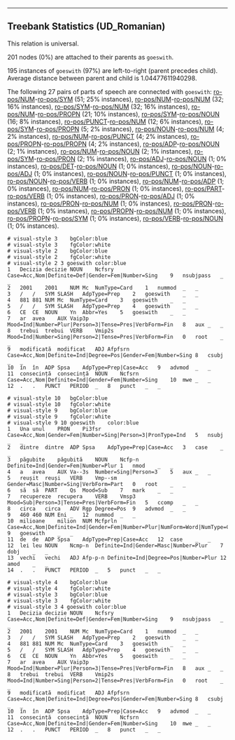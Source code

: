 

--------------------------------------------------------------------------------

## Treebank Statistics (UD_Romanian)

This relation is universal.

201 nodes (0%) are attached to their parents as `goeswith`.

195 instances of `goeswith` (97%) are left-to-right (parent precedes child).
Average distance between parent and child is 1.04477611940298.

The following 27 pairs of parts of speech are connected with `goeswith`: [ro-pos/NUM]()-[ro-pos/SYM]() (51; 25% instances), [ro-pos/NUM]()-[ro-pos/NUM]() (32; 16% instances), [ro-pos/SYM]()-[ro-pos/NUM]() (32; 16% instances), [ro-pos/NUM]()-[ro-pos/PROPN]() (21; 10% instances), [ro-pos/SYM]()-[ro-pos/NOUN]() (16; 8% instances), [ro-pos/PUNCT]()-[ro-pos/NUM]() (12; 6% instances), [ro-pos/SYM]()-[ro-pos/PROPN]() (5; 2% instances), [ro-pos/NOUN]()-[ro-pos/NUM]() (4; 2% instances), [ro-pos/NUM]()-[ro-pos/PUNCT]() (4; 2% instances), [ro-pos/PROPN]()-[ro-pos/PROPN]() (4; 2% instances), [ro-pos/ADP]()-[ro-pos/NOUN]() (2; 1% instances), [ro-pos/NUM]()-[ro-pos/NOUN]() (2; 1% instances), [ro-pos/SYM]()-[ro-pos/PRON]() (2; 1% instances), [ro-pos/ADJ]()-[ro-pos/NOUN]() (1; 0% instances), [ro-pos/DET]()-[ro-pos/NOUN]() (1; 0% instances), [ro-pos/NOUN]()-[ro-pos/ADJ]() (1; 0% instances), [ro-pos/NOUN]()-[ro-pos/PUNCT]() (1; 0% instances), [ro-pos/NOUN]()-[ro-pos/VERB]() (1; 0% instances), [ro-pos/NUM]()-[ro-pos/ADP]() (1; 0% instances), [ro-pos/NUM]()-[ro-pos/PRON]() (1; 0% instances), [ro-pos/PART]()-[ro-pos/VERB]() (1; 0% instances), [ro-pos/PRON]()-[ro-pos/ADJ]() (1; 0% instances), [ro-pos/PRON]()-[ro-pos/NUM]() (1; 0% instances), [ro-pos/PRON]()-[ro-pos/VERB]() (1; 0% instances), [ro-pos/PROPN]()-[ro-pos/NUM]() (1; 0% instances), [ro-pos/PROPN]()-[ro-pos/SYM]() (1; 0% instances), [ro-pos/VERB]()-[ro-pos/NOUN]() (1; 0% instances).


~~~ conllu
# visual-style 3	bgColor:blue
# visual-style 3	fgColor:white
# visual-style 2	bgColor:blue
# visual-style 2	fgColor:white
# visual-style 2 3 goeswith	color:blue
1	Decizia	decizie	NOUN	Ncfsry	Case=Acc,Nom|Definite=Def|Gender=Fem|Number=Sing	9	nsubjpass	_	_
2	2001	2001	NUM	Mc	NumType=Card	1	nummod	_	_
3	/	/	SYM	SLASH	AdpType=Prep	2	goeswith	_	_
4	881	881	NUM	Mc	NumType=Card	3	goeswith	_	_
5	/	/	SYM	SLASH	AdpType=Prep	4	goeswith	_	_
6	CE	CE	NOUN	Yn	Abbr=Yes	5	goeswith	_	_
7	ar	avea	AUX	Vaip3p	Mood=Ind|Number=Plur|Person=3|Tense=Pres|VerbForm=Fin	8	aux	_	_
8	trebui	trebui	VERB	Vmip2s	Mood=Ind|Number=Sing|Person=2|Tense=Pres|VerbForm=Fin	0	root	_	_
9	modificată	modificat	ADJ	Afpfsrn	Case=Acc,Nom|Definite=Ind|Degree=Pos|Gender=Fem|Number=Sing	8	csubj	_	_
10	în	în	ADP	Spsa	AdpType=Prep|Case=Acc	9	advmod	_	_
11	consecință	consecință	NOUN	Ncfsrn	Case=Acc,Nom|Definite=Ind|Gender=Fem|Number=Sing	10	mwe	_	_
12	.	.	PUNCT	PERIOD	_	8	punct	_	_

~~~


~~~ conllu
# visual-style 10	bgColor:blue
# visual-style 10	fgColor:white
# visual-style 9	bgColor:blue
# visual-style 9	fgColor:white
# visual-style 9 10 goeswith	color:blue
1	Una	unul	PRON	Pi3fsr	Case=Acc,Nom|Gender=Fem|Number=Sing|Person=3|PronType=Ind	5	nsubj	_	_
2	dintre	dintre	ADP	Spsa	AdpType=Prep|Case=Acc	3	case	_	_
3	păgubite	păgubită	NOUN	Ncfp-n	Definite=Ind|Gender=Fem|Number=Plur	1	nmod	_	_
4	a	avea	AUX	Va--3s	Number=Sing|Person=3	5	aux	_	_
5	reușit	reuși	VERB	Vmp--sm	Gender=Masc|Number=Sing|VerbForm=Part	0	root	_	_
6	să	să	PART	Qs	Mood=Sub	7	mark	_	_
7	recupereze	recupera	VERB	Vmsp3	Mood=Sub|Person=3|Tense=Pres|VerbForm=Fin	5	ccomp	_	_
8	circa	circa	ADV	Rgp	Degree=Pos	9	advmod	_	_
9	460	460	NUM	Eni	_	12	nummod	_	_
10	milioane	milion	NUM	Mcfprln	Case=Acc,Nom|Definite=Ind|Gender=Fem|Number=Plur|NumForm=Word|NumType=Card	9	goeswith	_	_
11	de	de	ADP	Spsa	AdpType=Prep|Case=Acc	12	case	_	_
12	lei	leu	NOUN	Ncmp-n	Definite=Ind|Gender=Masc|Number=Plur	7	dobj	_	_
13	vechi	vechi	ADJ	Afp-p-n	Definite=Ind|Degree=Pos|Number=Plur	12	amod	_	_
14	.	.	PUNCT	PERIOD	_	5	punct	_	_

~~~


~~~ conllu
# visual-style 4	bgColor:blue
# visual-style 4	fgColor:white
# visual-style 3	bgColor:blue
# visual-style 3	fgColor:white
# visual-style 3 4 goeswith	color:blue
1	Decizia	decizie	NOUN	Ncfsry	Case=Acc,Nom|Definite=Def|Gender=Fem|Number=Sing	9	nsubjpass	_	_
2	2001	2001	NUM	Mc	NumType=Card	1	nummod	_	_
3	/	/	SYM	SLASH	AdpType=Prep	2	goeswith	_	_
4	881	881	NUM	Mc	NumType=Card	3	goeswith	_	_
5	/	/	SYM	SLASH	AdpType=Prep	4	goeswith	_	_
6	CE	CE	NOUN	Yn	Abbr=Yes	5	goeswith	_	_
7	ar	avea	AUX	Vaip3p	Mood=Ind|Number=Plur|Person=3|Tense=Pres|VerbForm=Fin	8	aux	_	_
8	trebui	trebui	VERB	Vmip2s	Mood=Ind|Number=Sing|Person=2|Tense=Pres|VerbForm=Fin	0	root	_	_
9	modificată	modificat	ADJ	Afpfsrn	Case=Acc,Nom|Definite=Ind|Degree=Pos|Gender=Fem|Number=Sing	8	csubj	_	_
10	în	în	ADP	Spsa	AdpType=Prep|Case=Acc	9	advmod	_	_
11	consecință	consecință	NOUN	Ncfsrn	Case=Acc,Nom|Definite=Ind|Gender=Fem|Number=Sing	10	mwe	_	_
12	.	.	PUNCT	PERIOD	_	8	punct	_	_

~~~


